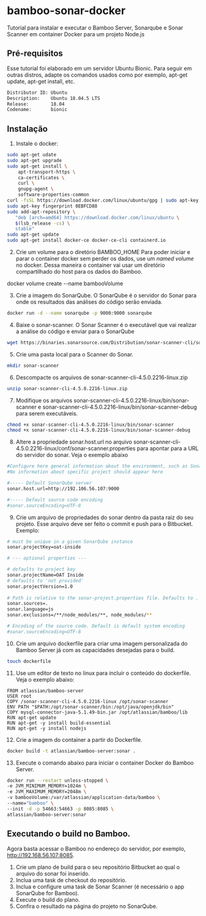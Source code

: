 # bamboo-sonar-docker
Tutorial para instalar e executar o Bamboo Server, Sonarqube e Sonar Scanner em container Docker para um projeto Node.js

## Pré-requisitos
Esse tutorial foi elaborado em um servidor Ubuntu Bionic. Para seguir em outras distros, adapte os comandos usados como por exemplo, apt-get update, apt-get install, etc. 

```bash
Distributor ID: Ubuntu
Description:    Ubuntu 18.04.5 LTS
Release:        18.04
Codename:       bionic
```
## Instalação
1. Instale o docker:
```bash
sudo apt-get udate
sudo apt-get upgrade
sudo apt-get install \
    apt-transport-https \
    ca-certificates \
    curl \
    gnupg-agent \
    software-properties-common
curl -fsSL https://download.docker.com/linux/ubuntu/gpg | sudo apt-key add -
sudo apt-key fingerprint 0EBFCD88
sudo add-apt-repository \
   "deb [arch=amd64] https://download.docker.com/linux/ubuntu \
   $(lsb_release -cs) \
   stable"
sudo apt-get update
sudo apt-get install docker-ce docker-ce-cli containerd.io
```
2. Crie um volume para o diretório BAMBOO_HOME
Para poder iniciar e parar o container docker sem perder os dados, use um *named volume* no docker. Dessa maneira o container vai usar um diretório compartilhado do host para os dados do Bamboo. 

docker volume create --name bambooVolume

3. Crie a imagem do SonarQube. O SonarQube é o servidor do Sonar para onde os resultados das análises do código serão enviada. 
```bash
docker run -d --name sonarqube -p 9000:9000 sonarqube
```
4. Baixe o sonar-scanner. O Sonar Scanner é o executável que vai realizar a análise do código e enviar para o SonarQube
```bash
wget https://binaries.sonarsource.com/Distribution/sonar-scanner-cli/sonar-scanner-cli-4.5.0.2216-linux.zip
```
5. Crie uma pasta local para o Scanner do Sonar. 
```bash
mkdir sonar-scanner
```
6. Descompacte os arquivos de sonar-scanner-cli-4.5.0.2216-linux.zip
```bash
unzip sonar-scanner-cli-4.5.0.2216-linux.zip
```
7. Modifique os arquivos sonar-scanner-cli-4.5.0.2216-linux/bin/sonar-scanner e sonar-scanner-cli-4.5.0.2216-linux/bin/sonar-scanner-debug para serem executáveis.
```bash
chmod +x sonar-scanner-cli-4.5.0.2216-linux/bin/sonar-scanner
chmod +x sonar-scanner-cli-4.5.0.2216-linux/bin/sonar-scanner-debug
```
8. Altere a propriedade sonar.host.url no arquivo sonar-scanner-cli-4.5.0.2216-linux/conf/sonar-scanner.properties para apontar para a URL do servidor do sonar. Veja o exemplo abaixo
```bash
#Configure here general information about the environment, such as SonarQube server connection details for example
#No information about specific project should appear here

#----- Default SonarQube server
sonar.host.url=http://192.106.56.107:9000

#----- Default source code encoding
#sonar.sourceEncoding=UTF-8
```
9. Crie um arquivo de propriedades do sonar dentro da pasta raiz do seu projeto. Esse arquivo deve ser feito o commit e push para o Bitbucket. Exemplo:
```bash
# must be unique in a given SonarQube instance
sonar.projectKey=oat-inside

# --- optional properties ---

# defaults to project key
sonar.projectName=OAT Inside
# defaults to 'not provided'
sonar.projectVersion=1.0
 
# Path is relative to the sonar-project.properties file. Defaults to .
sonar.sources=.
sonar.language=js
sonar.exclusions=/**/node_modules/**, node_modules/** 

# Encoding of the source code. Default is default system encoding
#sonar.sourceEncoding=UTF-8
```
10. Crie um arquivo dockerfile para criar uma imagem personalizada do Bamboo Server já com as capacidades desejadas para o build. 
```bash 
touch dockerfile
```
11. Use um editor de texto no linux para incluir o conteúdo do dockerfile. Veja o exemplo abaixo:
```docker
FROM atlassian/bamboo-server
USER root
COPY /sonar-scanner-cli-4.5.0.2216-linux /opt/sonar-scanner
ENV PATH "$PATH:/opt/sonar-scanner/bin:/opt/java/openjdk/bin"
COPY mysql-connector-java-5.1.49-bin.jar /opt/atlassian/bamboo/lib
RUN apt-get update 
RUN apt-get -y install build-essential
RUN apt-get -y install nodejs
```
12. Crie a imagem do container a partir do Dockerfile. 
```bash
docker build -t atlassian/bamboo-server:sonar .
```
13. Execute o comando abaixo para iniciar o container Docker do Bamboo Server.
```bash
docker run --restart unless-stopped \
-e JVM_MINIMUM_MEMORY=1024m \
-e JVM_MAXIMUM_MEMORY=2048m \
-v bambooVolume:/var/atlassian/application-data/bamboo \
--name="bamboo" \
--init -d -p 54663:54663 -p 8085:8085 \
atlassian/bamboo-server:sonar 
```

## Executando o build no Bamboo.
Agora basta acessar o Bamboo no endereço do servidor, por exemplo, http://192.168.56.107:8085. 
1. Crie um plano de build para o seu repositório Bitbucket ao qual o arquivo do sonar foi inserido. 
2. Inclua uma task de checkout do repositório.
3. Inclua e configure uma task de Sonar Scanner (é necessário o app SonarQube for Bamboo).
4. Execute o build do plano. 
5. Confira o resultado na página do projeto no SonarQube. 